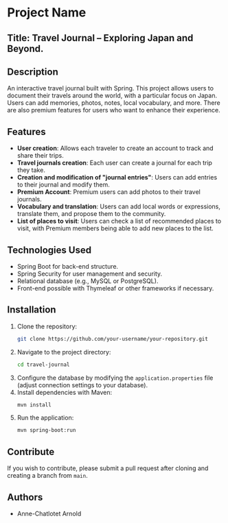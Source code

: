 # Project Name
## Title: Travel Journal – Exploring Japan and Beyond.

## Description
An interactive travel journal built with Spring. This project allows users to document their travels around the world, with a particular focus on Japan. Users can add memories, photos, notes, local vocabulary, and more. There are also premium features for users who want to enhance their experience.

## Features
- **User creation**: Allows each traveler to create an account to track and share their trips.
- **Travel journals creation**: Each user can create a journal for each trip they take.
- **Creation and modification of "journal entries"**: Users can add entries to their journal and modify them.
- **Premium Account**: Premium users can add photos to their travel journals.
- **Vocabulary and translation**: Users can add local words or expressions, translate them, and propose them to the community.
- **List of places to visit**: Users can check a list of recommended places to visit, with Premium members being able to add new places to the list.

## Technologies Used
- Spring Boot for back-end structure.
- Spring Security for user management and security.
- Relational database (e.g., MySQL or PostgreSQL).
- Front-end possible with Thymeleaf or other frameworks if necessary.

## Installation
1. Clone the repository:
    ```bash
    git clone https://github.com/your-username/your-repository.git
    ```
2. Navigate to the project directory:
    ```bash
    cd travel-journal
    ```
3. Configure the database by modifying the `application.properties` file (adjust connection settings to your database).
4. Install dependencies with Maven:
    ```bash
    mvn install
    ```
5. Run the application:
    ```bash
    mvn spring-boot:run
    ```

## Contribute
If you wish to contribute, please submit a pull request after cloning and creating a branch from `main`.

## Authors
- Anne-Chatlotet Arnold
